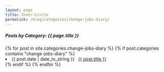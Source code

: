 ```yaml
---
layout: page
title: Inner-Circle
permalink: /blog/categories/change-jobs-diary/
---
```


<h5>Posts by Category: {{ page.title }}</h5>

<div class="card">
  {% for post in site.categories.change-jobs-diary %}
    {% if post.categories contains "change-jobs-diary" %}
      <li class="category-posts">
        <span>{{ post.date | date_to_string }}</span>
        &nbsp;
        <a href="{{ post.url }}">{{ post.title }}</a>
      </li>
    {% endif %}
  {% endfor %}
</div>
